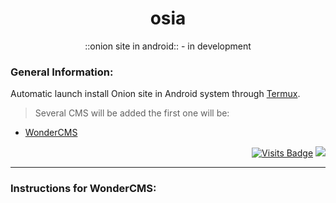 <div align="center">

# osia
::onion site in android:: - in development

</div>

### General Information:
Automatic launch install Onion site in Android system through [Termux](https://play.google.com/store/apps/details?id=com.termux&hl=en_US&gl=US "Google Play"). 
>Several CMS will be added the first one will be:
- [WonderCMS](https://github.com/robiso/wondercms)

<div align="right">

[![Visits Badge](https://badges.pufler.dev/visits/7ife/osia)](https://github.com/7ife/osia)
[![](https://img.shields.io/badge/-Donate-%23181717?style=flat-square&logo=bitcoin)](https://commerce.coinbase.com/checkout/61780323-c37c-41a2-8d13-571f125e813a)
</div>

---
### Instructions for **WonderCMS**:
